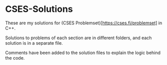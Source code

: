 # CSES-Solutions

These are my solutions for (CSES Problemset)[https://cses.fi/problemset] in C++. 

Solutions to problems of each section are in different folders, and each solution is in a separate file.

Comments have been added to the solution files to explain the logic behind the code.
